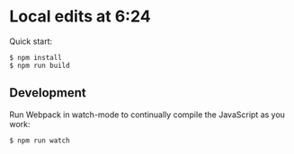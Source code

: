 # Local edits at 6:24

Quick start:

```
$ npm install
$ npm run build
````

## Development

Run Webpack in watch-mode to continually compile the JavaScript as you work:

```
$ npm run watch
```
